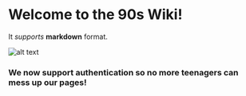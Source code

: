 # Welcome to the 90s Wiki!
It _supports_ __markdown__ format.

![alt text](http://www.gifbin.com/bin/012010/1263563485_dancing_kids.gif)

### We now support authentication so no more teenagers can mess up our pages!